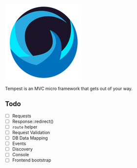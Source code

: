 ![](/.github/tempest-logo-sm.png)

Tempest is an MVC micro framework that gets out of your way.

## Todo

- [ ] Requests
- [ ] Response::redirect()
- [ ] `route` helper
- [ ] Request Validation
- [ ] DB Data Mapping
- [ ] Events
- [ ] Discovery
- [ ] Console
- [ ] Frontend bootstrap